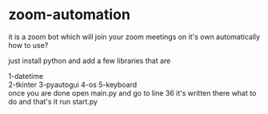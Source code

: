# zoom-automation
it is a zoom bot which will join your zoom meetings on it's own automatically                                                                                                       
how to use?                                                                                                                                                                  
       
just install python and add a few libraries that are                                                                                                                                                                

1-datetime  
2-tkinter
3-pyautogui
4-os
5-keyboard                                                                                                                                                                                                                                                                                                                                
once you are done 
open main.py and go to line 36 it's written there what to do
and that's it 
run start.py
